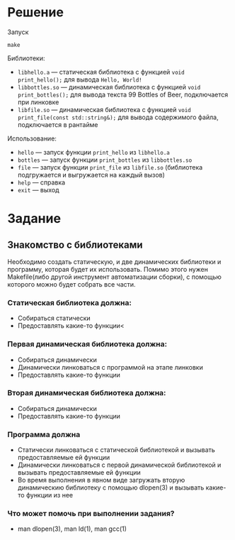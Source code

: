 # Решение

Запуск

    make

Библиотеки:

* `libhello.a` — статическая библиотека с функцией `void print_hello();` для вывода `Hello, World!`
* `libbottles.so` — динамическая библиотека с функцией `void print_bottles();` для вывода текста 99 Bottles of Beer, подключается при линковке
* `libfile.so` — динамическая библиотека с функцией `void print_file(const std::string&);` для вывода содержимого файла, подключается в рантайме

Использование:

* `hello` — запуск функции `print_hello` из `libhello.a`
* `bottles` — запуск функции `print_bottles` из `libbottles.so`
* `file` — запуск функции `print_file` из `libfile.so` (библиотека подгружается и выгружается на каждый вызов)
* `help` — справка
* `exit` — выход

# Задание

##  Знакомство с библиотеками

Необходимо создать статическую, и две динамических библиотеки и программу, которая будет их использовать.
Помимо этого нужен Makefile(либо другой инструмент автоматизации сборки), с помощью которого можно будет собрать все части.

### Статическая библиотека должна:
 * Собираться статически
 * Предоставлять какие-то функции<

### Первая динамическая библиотека должна:
 * Собираться динамически
 * Динамически линковаться с программой на этапе линковки
 * Предоставлять какие-то функции

### Вторая динамическая библиотека должна:
 * Собираться динамически
 * Предоставлять какие-то функции

### Программа должна
 * Статически линковаться с статической библиотекой и вызывать предоставляемые ей функции
 * Динамически линковаться с первой динамической библиотекой и вызывать предоставляемые ей функции
 * Во время выполнения в явном виде загружать вторую динамическию библиотеку с помощью dlopen(3) и вызывать какие-то функции из нее

### Что может помочь при выполнении задания?
 * man dlopen(3), man ld(1), man gcc(1)
